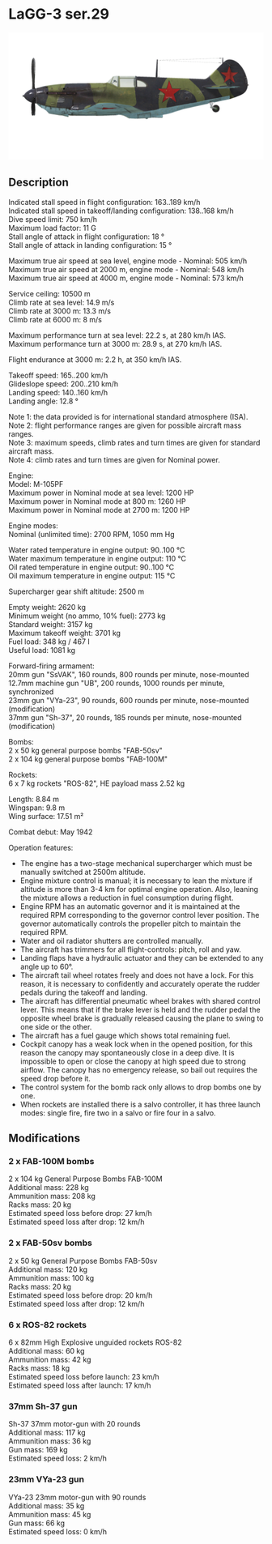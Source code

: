 # LaGG-3 ser.29  
  
![lagg3s29](../images/lagg3s29.png)  
  
## Description  
  
Indicated stall speed in flight configuration: 163..189 km/h  
Indicated stall speed in takeoff/landing configuration: 138..168 km/h  
Dive speed limit: 750 km/h  
Maximum load factor: 11 G  
Stall angle of attack in flight configuration: 18 °  
Stall angle of attack in landing configuration: 15 °  
  
Maximum true air speed at sea level, engine mode - Nominal: 505 km/h  
Maximum true air speed at 2000 m, engine mode - Nominal: 548 km/h  
Maximum true air speed at 4000 m, engine mode - Nominal: 573 km/h  
  
Service ceiling: 10500 m  
Climb rate at sea level: 14.9 m/s  
Climb rate at 3000 m: 13.3 m/s  
Climb rate at 6000 m: 8 m/s  
  
Maximum performance turn at sea level: 22.2 s, at 280 km/h IAS.  
Maximum performance turn at 3000 m: 28.9 s, at 270 km/h IAS.  
  
Flight endurance at 3000 m: 2.2 h, at 350 km/h IAS.  
  
Takeoff speed: 165..200 km/h  
Glideslope speed: 200..210 km/h  
Landing speed: 140..160 km/h  
Landing angle: 12.8 °  
  
Note 1: the data provided is for international standard atmosphere (ISA).  
Note 2: flight performance ranges are given for possible aircraft mass ranges.  
Note 3: maximum speeds, climb rates and turn times are given for standard aircraft mass.  
Note 4: climb rates and turn times are given for Nominal power.  
  
Engine:  
Model: M-105PF  
Maximum power in Nominal mode at sea level: 1200 HP  
Maximum power in Nominal mode at 800 m: 1260 HP  
Maximum power in Nominal mode at 2700 m: 1200 HP  
  
Engine modes:  
Nominal (unlimited time): 2700 RPM, 1050 mm Hg  
  
Water rated temperature in engine output: 90..100 °C  
Water maximum temperature in engine output: 110 °C  
Oil rated temperature in engine output: 90..100 °C  
Oil maximum temperature in engine output: 115 °C  
  
Supercharger gear shift altitude: 2500 m  
  
Empty weight: 2620 kg  
Minimum weight (no ammo, 10% fuel): 2773 kg  
Standard weight: 3157 kg  
Maximum takeoff weight: 3701 kg  
Fuel load: 348 kg / 467 l  
Useful load: 1081 kg  
  
Forward-firing armament:  
20mm gun "SsVAK", 160 rounds, 800 rounds per minute, nose-mounted  
12.7mm machine gun "UB", 200 rounds, 1000 rounds per minute, synchronized  
23mm gun "VYa-23", 90 rounds, 600 rounds per minute, nose-mounted (modification)  
37mm gun "Sh-37", 20 rounds, 185 rounds per minute, nose-mounted (modification)  
  
Bombs:  
2 x 50 kg general purpose bombs "FAB-50sv"  
2 x 104 kg general purpose bombs "FAB-100M"  
  
Rockets:  
6 x 7 kg rockets "ROS-82", HE payload mass 2.52 kg  
  
Length: 8.84 m  
Wingspan: 9.8 m  
Wing surface: 17.51 m²  
  
Combat debut: May 1942  
  
Operation features:  
- The engine has a two-stage mechanical supercharger which must be manually switched at 2500m altitude.  
- Engine mixture control is manual; it is necessary to lean the mixture if altitude is more than 3-4 km for optimal engine operation. Also, leaning the mixture allows a reduction in fuel consumption during flight.  
- Engine RPM has an automatic governor and it is maintained at the required RPM corresponding to the governor control lever position. The governor automatically controls the propeller pitch to maintain the required RPM.  
- Water and oil radiator shutters are controlled manually.  
- The aircraft has trimmers for all flight-controls: pitch, roll and yaw.  
- Landing flaps have a hydraulic actuator and they can be extended to any angle up to 60°.  
- The aircraft tail wheel rotates freely and does not have a lock. For this reason, it is necessary to confidently and accurately operate the rudder pedals during the takeoff and landing.  
- The aircraft has differential pneumatic wheel brakes with shared control lever. This means that if the brake lever is held and the rudder pedal the opposite wheel brake is gradually released causing the plane to swing to one side or the other.  
- The aircraft has a fuel gauge which shows total remaining fuel.  
- Cockpit canopy has a weak lock when in the opened position, for this reason the canopy may spontaneously close in a deep dive. It is impossible to open or close the canopy at high speed due to strong airflow. The canopy has no emergency release, so bail out requires the speed drop before it.  
- The control system for the bomb rack only allows to drop bombs one by one.  
- When rockets are installed there is a salvo controller, it has three launch modes: single fire, fire two in a salvo or fire four in a salvo.  
  
## Modifications  
  
  
### 2 x FAB-100M bombs  
  
2 x 104 kg General Purpose Bombs FAB-100M  
Additional mass: 228 kg  
Ammunition mass: 208 kg  
Racks mass: 20 kg  
Estimated speed loss before drop: 27 km/h  
Estimated speed loss after drop: 12 km/h  
  
### 2 x FAB-50sv bombs  
  
2 x 50 kg General Purpose Bombs FAB-50sv  
Additional mass: 120 kg  
Ammunition mass: 100 kg  
Racks mass: 20 kg  
Estimated speed loss before drop: 20 km/h  
Estimated speed loss after drop: 12 km/h  ﻿
  
### 6 x ROS-82 rockets  
  
6 x 82mm High Explosive unguided rockets ROS-82  
Additional mass: 60 kg  
Ammunition mass: 42 kg  
Racks mass: 18 kg  
Estimated speed loss before launch: 23 km/h  
Estimated speed loss after launch: 17 km/h  
  
### 37mm Sh-37 gun  
  
Sh-37 37mm motor-gun with 20 rounds  
Additional mass: 117 kg  
Ammunition mass: 36 kg  
Gun mass: 169 kg  
Estimated speed loss: 2 km/h  
  
### 23mm VYa-23 gun  
  
VYa-23 23mm motor-gun with 90 rounds  
Additional mass: 35 kg  
Ammunition mass: 45 kg  
Gun mass: 66 kg  
Estimated speed loss: 0 km/h  